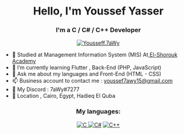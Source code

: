 <h1 align="center">Hello, I'm Youssef Yasser </h1>
<h3 align="center">I'm a C / C# / C++ Developer</h3>
<p align="center">

<a href="https://www.facebook.com/Yousseff.7aWy/">
<img src="https://camo.githubusercontent.com/2d1ffa69dd491ebeca01b2098cf8233dd09950ff5895abccd5b455ca442abc59/68747470733a2f2f696d672e736869656c64732e696f2f62616467652f46616365626f6f6b2d3138373746323f7374796c653d666f722d7468652d6261646765266c6f676f3d66616365626f6f6b266c6f676f436f6c6f723d7768697465" alt="Yousseff.7aWy">
</a>

- 🔭 Studied at Management Information System (MIS) At<a href="https://sha.edu.eg/"> El-Shorouk Academy</a>
- 🌱 I’m currently learning Flutter , Back-End (PHP, JavaScript)
- 💬 Ask me about my languages and Front-End (HTML - CSS)
- 📫 Business account to contact me : youssef7awy15@gmail.com
- 📮 My Discord : 7aWy#7277
- 📌 Location , Cairo, Egypt, Hadieq El Quba 

<h3 align="center">My languages:</h3>

<p align="center">
<a href="#">
<img src="https://camo.githubusercontent.com/3e1012ffd12fb3c5a64eb49efb221ba71e9c84bb12f64b2a230351ae5a831da3/68747470733a2f2f696d672e736869656c64732e696f2f62616467652f432d3030353939433f7374796c653d666f722d7468652d6261646765266c6f676f3d63266c6f676f436f6c6f723d7768697465" alt="C"> </a>
  
<a href="#">
<img src="https://camo.githubusercontent.com/dd433625a6e00049c26f08143705ff9e32d5da44f503f1be133664b11e37e34b/68747470733a2f2f696d672e736869656c64732e696f2f62616467652f432532332d3233393132303f7374796c653d666f722d7468652d6261646765266c6f676f3d632d7368617270266c6f676f436f6c6f723d7768697465" alt="C#"></a>
  
<a href="#">
<img src="https://camo.githubusercontent.com/121f5000155889c0642b8a6b2a33a7f5fbe5c32d9133dac405ac269da15fcf94/68747470733a2f2f696d672e736869656c64732e696f2f62616467652f432532422532422d3030353939433f7374796c653d666f722d7468652d6261646765266c6f676f3d63253242253242266c6f676f436f6c6f723d7768697465" alt="C++"></a>

</p>

